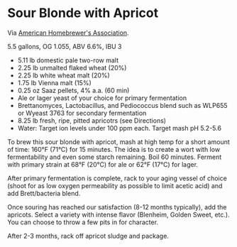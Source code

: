 # Sour Blonde with Apricot

Via [American Homebrewer's Association][aha].

[aha]: https://www.homebrewersassociation.org/homebrew-recipe/sour-blonde-with-apricot/

5.5 gallons, OG 1.055, ABV 6.6%, IBU 3

* 5.11 lb domestic pale two-row malt
* 2.25 lb unmalted flaked wheat (20%)
* 2.25 lb white wheat malt (20%)
* 1.75 lb Vienna malt (15%)
* 0.25 oz Saaz pellets, 4% a.a. (60 min)
* Ale or lager yeast of your choice for primary fermentation
* Brettanomyces, Lactobacillus, and Pediococcus blend such as WLP655 or Wyeast
  3763 for secondary fermentation
* 8.25 lb fresh, ripe, pitted apricotrs (see Directions)
* Water: Target ion levels under 100 ppm each. Target mash pH 5.2-5.6

To brew this sour blonde with apricot, mash at high temp for a short amount of
time: 160°F (71°C) for 15 minutes. The idea is to create a wort with low
fermentability and even some starch remaining. Boil 60 minutes. Ferment with
primary strain at 68°F (20°C) for ale or 62°F (17°C) for lager.

After primary fermentation is complete, rack to your aging vessel of choice
(shoot for as low oxygen permeability as possible to limit acetic acid) and add
Brett/bacteria blend.

Once souring has reached our satisfaction (8-12 months typically), add the
apricots. Select a variety with intense flavor (Blenheim, Golden Sweet, etc.).
You can choose to throw a few pits in for character.

After 2-3 months, rack off apricot sludge and package.
